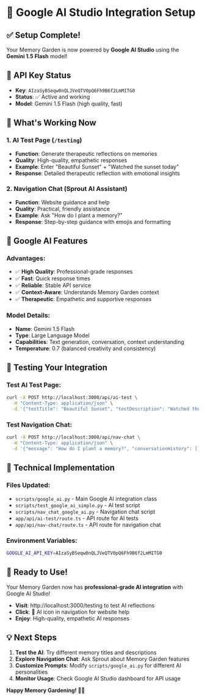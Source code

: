 # 🌟 Google AI Studio Integration Setup

## ✅ **Setup Complete!**

Your Memory Garden is now powered by **Google AI Studio** using the **Gemini 1.5 Flash** model!

## 🔑 **API Key Status**
- **Key**: `AIzaSyBSeqw0nQLJVeQTV0pQ6Fh9B6f2LmMITG0`
- **Status**: ✅ Active and working
- **Model**: Gemini 1.5 Flash (high quality, fast)

## 🚀 **What's Working Now**

### **1. AI Test Page (`/testing`)**
- **Function**: Generate therapeutic reflections on memories
- **Quality**: High-quality, empathetic responses
- **Example**: Enter "Beautiful Sunset" + "Watched the sunset today"
- **Response**: Detailed therapeutic reflection with emotional insights

### **2. Navigation Chat (Sprout AI Assistant)**
- **Function**: Website guidance and help
- **Quality**: Practical, friendly assistance
- **Example**: Ask "How do I plant a memory?"
- **Response**: Step-by-step guidance with emojis and formatting

## 🧠 **Google AI Features**

### **Advantages:**
- ✅ **High Quality**: Professional-grade responses
- ✅ **Fast**: Quick response times
- ✅ **Reliable**: Stable API service
- ✅ **Context-Aware**: Understands Memory Garden context
- ✅ **Therapeutic**: Empathetic and supportive responses

### **Model Details:**
- **Name**: Gemini 1.5 Flash
- **Type**: Large Language Model
- **Capabilities**: Text generation, conversation, context understanding
- **Temperature**: 0.7 (balanced creativity and consistency)

## 🧪 **Testing Your Integration**

### **Test AI Test Page:**
```bash
curl -X POST http://localhost:3000/api/ai-test \
  -H "Content-Type: application/json" \
  -d '{"testTitle": "Beautiful Sunset", "testDescription": "Watched the sunset today"}'
```

### **Test Navigation Chat:**
```bash
curl -X POST http://localhost:3000/api/nav-chat \
  -H "Content-Type: application/json" \
  -d '{"message": "How do I plant a memory?", "conversationHistory": []}'
```

## 🔧 **Technical Implementation**

### **Files Updated:**
- `scripts/google_ai.py` - Main Google AI integration class
- `scripts/test_google_ai_simple.py` - AI test script
- `scripts/nav_chat_google_ai.py` - Navigation chat script
- `app/api/ai-test/route.ts` - API route for AI tests
- `app/api/nav-chat/route.ts` - API route for navigation chat

### **Environment Variables:**
```bash
GOOGLE_AI_API_KEY=AIzaSyBSeqw0nQLJVeQTV0pQ6Fh9B6f2LmMITG0
```

## 🌱 **Ready to Use!**

Your Memory Garden now has **professional-grade AI integration** with Google AI Studio!

- **Visit**: http://localhost:3000/testing to test AI reflections
- **Click**: 🌱 AI icon in navigation for website help
- **Enjoy**: High-quality, empathetic AI responses

## 💡 **Next Steps**

1. **Test the AI**: Try different memory titles and descriptions
2. **Explore Navigation Chat**: Ask Sprout about Memory Garden features
3. **Customize Prompts**: Modify `scripts/google_ai.py` for different AI personalities
4. **Monitor Usage**: Check Google AI Studio dashboard for API usage

**Happy Memory Gardening! 🌿✨**
